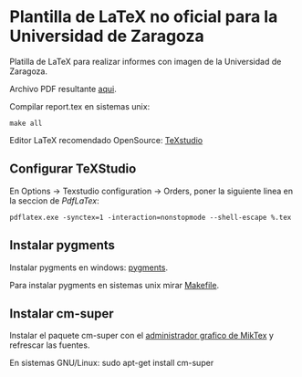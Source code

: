 # Plantilla de LaTeX no oficial para la Universidad de Zaragoza

Platilla de LaTeX para realizar informes con imagen de la Universidad de Zaragoza.

Archivo PDF resultante [aqui](report.pdf).

Compilar report.tex en sistemas unix:

```
make all
``` 

Editor LaTeX recomendado OpenSource: [TeXstudio](https://www.texstudio.org/)

## Configurar TeXStudio

En Options -> Texstudio configuration -> Orders, poner la siguiente linea en la seccion de *PdfLaTex*:

```
pdflatex.exe -synctex=1 -interaction=nonstopmode --shell-escape %.tex
```

## Instalar pygments 

Instalar pygments en windows: [pygments](https://tex.stackexchange.com/questions/369600/how-to-install-pygments-on-windows-7).

Para instalar pygments en sistemas unix mirar [Makefile](Makefile).

## Instalar cm-super

Instalar el paquete cm-super con el [administrador grafico de MikTex](https://tex.stackexchange.com/questions/88368/how-do-i-invoke-cm-super) y refrescar las fuentes.

En sistemas GNU/Linux: sudo apt-get install cm-super



